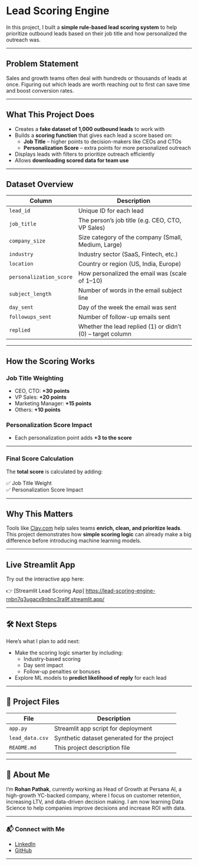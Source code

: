# Lead Scoring Engine

In this project, I built a **simple rule-based lead scoring system** to help prioritize outbound leads based on their job title and how personalized the outreach was.

---

## Problem Statement

Sales and growth teams often deal with hundreds or thousands of leads at once. Figuring out which leads are worth reaching out to first can save time and boost conversion rates.

---

## What This Project Does

- Creates a **fake dataset of 1,000 outbound leads** to work with  
- Builds a **scoring function** that gives each lead a score based on:
  - **Job Title** – higher points to decision-makers like CEOs and CTOs
  - **Personalization Score** – extra points for more personalized outreach
- Displays leads with filters to prioritize outreach efficiently
- Allows **downloading scored data for team use**

---

## Dataset Overview

| Column                 | Description                                         |
|-------------------------|-----------------------------------------------------|
| `lead_id`              | Unique ID for each lead                             |
| `job_title`            | The person’s job title (e.g. CEO, CTO, VP Sales)    |
| `company_size`         | Size category of the company (Small, Medium, Large) |
| `industry`             | Industry sector (SaaS, Fintech, etc.)               |
| `location`             | Country or region (US, India, Europe)               |
| `personalization_score`| How personalized the email was (scale of 1–10)      |
| `subject_length`       | Number of words in the email subject line           |
| `day_sent`             | Day of the week the email was sent                  |
| `followups_sent`       | Number of follow-up emails sent                     |
| `replied`              | Whether the lead replied (1) or didn’t (0) – target column |

---

## How the Scoring Works

### **Job Title Weighting**

- CEO, CTO: **+30 points**
- VP Sales: **+20 points**
- Marketing Manager: **+15 points**
- Others: **+10 points**

### **Personalization Score Impact**

- Each personalization point adds **+3 to the score**

---

### **Final Score Calculation**

The **total score** is calculated by adding:

✅ Job Title Weight  
✅ Personalization Score Impact

---

## Why This Matters

Tools like [Clay.com](https://clay.com) help sales teams **enrich, clean, and prioritize leads**. This project demonstrates how **simple scoring logic** can already make a big difference before introducing machine learning models.

---

## Live Streamlit App

Try out the interactive app here:

👉 [Streamlit Lead Scoring App] https://lead-scoring-engine-rnbn7q3ugacx9nbnc3ra9f.streamlit.app/

---

## 🛠️ Next Steps

Here’s what I plan to add next:

- Make the scoring logic smarter by including:
  - Industry-based scoring
  - Day sent impact
  - Follow-up penalties or bonuses
- Explore ML models to **predict likelihood of reply** for each lead

---

## 📁 Project Files

| File            | Description                                         |
|-----------------|-----------------------------------------------------|
| `app.py`        | Streamlit app script for deployment                 |
| `lead_data.csv` | Synthetic dataset generated for the project         |
| `README.md`     | This project description file                      |

---

## 👤 About Me

I’m **Rohan Pathak**, currently working as Head of Growth at Persana AI, a high-growth YC-backed company, where I focus on customer retention, increasing LTV, and data-driven decision making. I am now learning Data Science to help companies improve decisions and increase ROI with data.

---

### 📬 Connect with Me

- [LinkedIn](https://www.linkedin.com/in/pathakrohan/)
- [GitHub](https://github.com/Rohanzzy)

---
